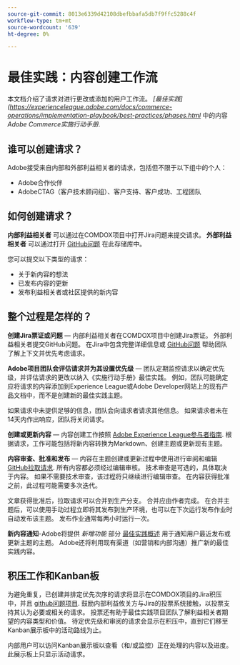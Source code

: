 ```yaml
---
source-git-commit: 8013e6339d42108dbefbbafa5db7f9ffc5288c4f
workflow-type: tm+mt
source-wordcount: '639'
ht-degree: 0%

---
```

# 最佳实践：内容创建工作流

本文档介绍了请求对进行更改或添加的用户工作流。 *[最佳实践](https://experienceleague.adobe.com/docs/commerce-operations/implementation-playbook/best-practices/phases.html* 中的内容 *Adobe Commerce实施行动手册*.

## 谁可以创建请求？

Adobe接受来自内部和外部利益相关者的请求，包括但不限于以下组中的个人：

- Adobe合作伙伴
- AdobeCTAG（客户技术顾问组）、客户支持、客户成功、工程团队

## 如何创建请求？

**内部利益相关者** 可以通过在COMDOX项目中打开Jira问题来提交请求。 **外部利益相关者** 可以通过打开 [GitHub问题](https://github.com/AdobeDocs/commerce-operations.en/issues/new/choose) 在此存储库中。

您可以提交以下类型的请求：

- 关于新内容的想法
- 已发布内容的更新
- 发布利益相关者或社区提供的新内容

## 整个过程是怎样的？


**创建Jira票证或问题** — 内部利益相关者在COMDOX项目中创建Jira票证。 外部利益相关者提交GitHub问题。 在Jira中包含完整详细信息或 [GitHub问题](https://github.com/AdobeDocs/commerce-operations.en/issues/new/choose) 帮助团队了解上下文并优先考虑请求。

**Adobe项目团队会评估请求并为其设置优先级** — 团队定期监控请求以确定优先级，并评估请求的更改以纳入《实施行动手册》最佳实践。 例如，团队可能确定应将请求的内容添加到Experience League或Adobe Developer网站上的现有产品文档中，而不是创建新的最佳实践主题。

如果请求中未提供足够的信息，团队会向请求者请求其他信息。 如果请求者未在14天内作出响应，团队将关闭请求。

**创建或更新内容** — 内容创建工作按照 [Adobe Experience League参与者指南](https://experienceleague.adobe.com/docs/contributor/contributor-guide/introduction.html). 根据请求，工作可能包括将新内容转换为Markdown、创建主题或更新现有主题。

**内容审查、批准和发布** — 内容在主题创建或更新过程中使用进行审阅和编辑 [GitHub拉取请求](https://experienceleague.adobe.com/docs/contributor/contributor-guide/setup/git-fundamentals.html?lang=en#pull-requests). 所有内容都必须经过编辑审核。 技术审查是可选的，具体取决于内容。 如果不需要技术审查，该过程将只继续进行编辑审查。 在内容获得批准之前，此过程可能需要多次迭代。

文章获得批准后，拉取请求可以合并到生产分支。 合并应由作者完成。 在合并主题后，可以使用手动过程立即将其发布到生产环境，也可以在下次运行发布作业时自动发布该主题。 发布作业通常每两小时运行一次。

**新内容通知**-Adobe将提供 *新增功能* 部分 [最佳实践概述](https://experienceleague.adobe.com/docs/commerce-operations/implementation-playbook/best-practices/phases.html?lang=en) 用于通知用户最近发布或更新主题的主题。 Adobe还将利用现有渠道（如营销和内部沟通）推广新的最佳实践内容。

## 积压工作和Kanban板

为避免重复，已创建并排定优先次序的请求将显示在COMDOX项目的Jira积压中，并且 [github问题项目](https://github.com/orgs/AdobeDocs/projects/6/views/1). 鼓励内部利益攸关方与Jira的投票系统接触，以投票支持其认为必要或相关的请求。 投票还有助于最佳实践项目团队了解利益相关者期望的内容类型和价值。 待定优先级和审阅的请求会显示在积压中，直到它们移至Kanban展示板中的活动路线为止。

内部用户可以访问Kanban展示板以查看（和/或监控）正在处理的内容以及进度。 此展示板上只显示活动请求。
